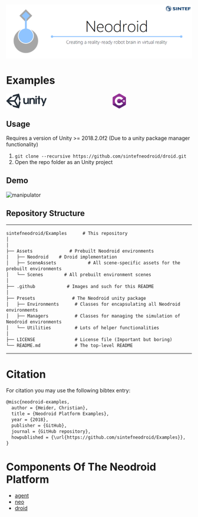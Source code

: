 ![neodroid](.github/images/header.png)

# Examples

<p align="center" width="100%">
  <a href="https://unity3d.com/">
    <img alt="unity" src=".github/images/unity.svg" height="40" align="left">
  </a>
  <a href="https://docs.microsoft.com/en-us/dotnet/csharp/index">
    <img alt="csharp" src=".github/images/csharp.svg" height="40" align="center">
  </a>
<p>

## Usage

Requires a version of Unity >= 2018.2.0f2 (Due to a unity package manager functionality)

<!-- 1. ```git clone https://github.com/sintefneodroid/droid```
2. ```git submodule init && git submodule update && cd Assets/droid && git-lfs pull``` -->
1. ```git clone --recursive https://github.com/sintefneodroid/droid.git```
2. Open the repo folder as an Unity project

## Demo
<!--![droid](.github/images/neodroid.png)
![lunarlander](.github/images/lunarlander.png)
-->
![manipulator](.github/images/animated.gif)

## Repository Structure
---
<!--    ├  └  ─  │   -->
    sintefneodroid/Examples      # This repository
    │
    │
    ├── Assets              # Prebuilt Neodroid environments
    │   ├── Neodroid    # Droid implementation
    │   ├── SceneAssets            # All scene-specific assets for the prebuilt environments
    │   └── Scenes        # All prebuilt environment scenes
    │
    ├── .github            # Images and such for this README
    │
    ├── Presets              # The Neodroid unity package
    │   ├── Environments      # Classes for encapsulating all Neodroid environments
    │   ├── Managers          # Classes for managing the simulation of Neodroid environments
    │   └── Utilities         # Lots of helper functionalities
    │
    ├── LICENSE               # License file (Important but boring)
    └── README.md             # The top-level README
---

# Citation

For citation you may use the following bibtex entry:
````
@misc{neodroid-examples,
  author = {Heider, Christian},
  title = {Neodroid Platform Examples},
  year = {2018},
  publisher = {GitHub},
  journal = {GitHub repository},
  howpublished = {\url{https://github.com/sintefneodroid/Examples}},
}
````

# Components Of The Neodroid Platform
- [agent](https://github.com/sintefneodroid/agent)
- [neo](https://github.com/sintefneodroid/neo)
- [droid](https://github.com/sintefneodroid/droid)
